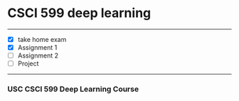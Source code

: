 # CSCI 599 deep learning

---

+ [x] take home exam
+ [x] Assignment 1
+ [ ] Assignment 2
+ [ ] Project

---
### USC CSCI 599 Deep Learning Course